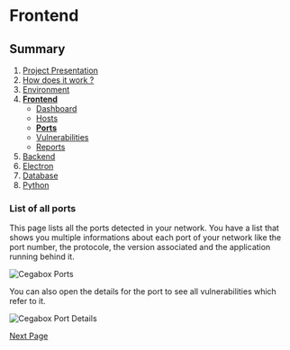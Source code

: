 # Frontend

## Summary

1. [Project Presentation](project.html)
2. [How does it work ?](working.html)
3. [Environment](env.html)
4. [**Frontend**](front.html)
   * [Dashboard](front.html)
   * [Hosts](hosts.html)
   * [**Ports**](ports.html)
   * [Vulnerabilities](vulnerabilities.html)
   * [Reports](reports.html)
5. [Backend](back.html)
6. [Electron](electron.html)
7. [Database](database.html)
8. [Python](python.html)

### List of all ports

This page lists all the ports detected in your network. You have a list that shows you multiple informations about each port of your network like the port number, the protocole, the version associated and the application running behind it.

![Cegabox Ports](https://cebago.github.io/Cegabox/img/cegabox-ports.png)

You can also open the details for the port to see all vulnerabilities which refer to it.

![Cegabox Port Details](https://cebago.github.io/Cegabox/img/cegabox-port-details.png)

[Next Page](vulnerabilities.html)
